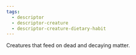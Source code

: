 ```yaml
---
tags:
  - descriptor
  - descriptor-creature
  - descriptor-creature-dietary-habit
---
```

Creatures that feed on dead and decaying matter.